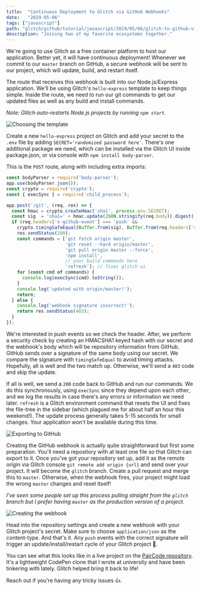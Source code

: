 ```yaml
---
title:  "Continuous Deployment to Glitch via GitHub Webhooks"
date:   "2019-05-06"
tags: ["javascript"]
path: "glitch/github/tutorial/javascript/2019/05/06/glitch-to-github-via-webhook.html"
description: "Joining two of my favorite ecosystems together."
---
```


We're going to use Glitch as a free container platform to host our application. Better yet, it will have continuous deployment! Whenever we commit to our `master` branch on GitHub, a secure webhook will be sent to our project, which will update, build, and restart itself.

The route that receives this webhook is built into our Node.js/Express application. We'll be using Glitch's `hello-express` template to keep things simple. Inside the route, we need to run our git commands to get our updated files as well as any build and install commands.

*Note: Glitch auto-restarts Node.js projects by running `npm start`.*

![Choosing the template](create-express.png)

Create a new `hello-express` project on Glitch and add your secret to the `.env` file by adding `SECRET='randomized password here'`. There's one additional package we need, which can be installed via the Glitch UI inside package.json, or via console with `npm install body-parser`.

This is the `POST` route, along with including extra imports:

```javascript
const bodyParser = require('body-parser');
app.use(bodyParser.json());
const crypto = require('crypto');
const { execSync } = require('child_process');

app.post('/git', (req, res) => {
  const hmac = crypto.createHmac('sha1', process.env.SECRET);
  const sig  = 'sha1=' + hmac.update(JSON.stringify(req.body)).digest('hex');
  if (req.headers['x-github-event'] === 'push' &&
    crypto.timingSafeEqual(Buffer.from(sig), Buffer.from(req.headers['x-hub-signature']))) {
    res.sendStatus(200);
    const commands = ['git fetch origin master',
                      'git reset --hard origin/master',
                      'git pull origin master --force',
                      'npm install',
                      // your build commands here
                      'refresh']; // fixes glitch ui
    for (const cmd of commands) {
      console.log(execSync(cmd).toString());
    }
    console.log('updated with origin/master!');
    return;
  } else {
    console.log('webhook signature incorrect!');
    return res.sendStatus(403);
  }
});
```

We're interested in push events so we check the header. After, we perform a security check by creating an HMACSHA1 keyed hash with our secret and the webhook's body which will be repository information from GitHub. GitHub sends over a signature of the same body using our secret. We compare the signature with `timingSafeEqual` to avoid timing attacks. Hopefully, all is well and the two match up. Otherwise, we'll send a `403` code and skip the update.

If all is well, we send a `200` code back to GitHub and run our commands. We do this synchronously, using `execSync` since they depend upon each other, and we log the results in case there's any errors or information we need later. `refresh` is a Glitch environment command that resets the UI and fixes the file-tree in the sidebar (which plagued me for about half an hour this weekend!). The update process generally takes 5-15 seconds for small changes. Your application won't be available during this time.

![Exporting to GitHub](export-to-github.png)

Creating the GitHub webhook is actually quite straightforward but first some preparation. You'll need a repository with at least one file so that Glitch can export to it. Once you've got your repository set up, add it as the remote origin via Glitch console `git remote add origin {url}` and send over your project. It will become the `glitch` branch. Create a pull request and merge this to `master`. Otherwise, when the webhook fires, your project might load the wrong `master` changes and reset itself!

*I've seen some people set up this process pulling straight from the `glitch` branch but I prefer having `master` as the production version of a project.*

![Creating the webhook](create-webhook.png)

Head into the repository settings and create a new webhook with your Glitch project's secret. Make sure to choose `application/json` as the content-type. And that's it. Any `push` events with the correct signature will trigger an update/install/restart cycle of your Glitch project 🎉.

You can see what this looks like in a live project on the [PairCode repository](https://github.com/healeycodes/PairCode). It's a lightweight CodePen clone that I wrote at university and have been tinkering with lately. Glitch helped bring it back to life!

Reach out if you're having any tricky issues 👍.
